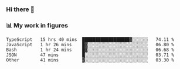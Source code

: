 ### Hi there 👋

### 📊 My work in figures

<!--START_SECTION:waka-->

```text
TypeScript   15 hrs 40 mins  ██████████████████▓░░░░░░   74.11 %
JavaScript   1 hr 26 mins    █▓░░░░░░░░░░░░░░░░░░░░░░░   06.80 %
Bash         1 hr 24 mins    █▓░░░░░░░░░░░░░░░░░░░░░░░   06.68 %
JSON         47 mins         █░░░░░░░░░░░░░░░░░░░░░░░░   03.71 %
Other        41 mins         ▓░░░░░░░░░░░░░░░░░░░░░░░░   03.30 %
```

<!--END_SECTION:waka-->

